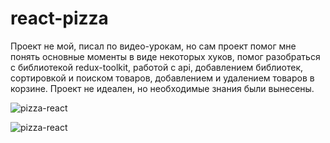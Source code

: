 # react-pizza

Проект не мой, писал по видео-урокам, но сам проект помог мне понять основные моменты в виде некоторых хуков, помог разобраться с библиотекой redux-toolkit, работой с api, добавлением библиотек, сортировкой и поиском товаров, добавлением и удалением товаров в корзине. Проект не идеален, но необходимые знания были вынесены. 

![pizza-react](https://github.com/fullnamemillie/react-pizza/blob/main/react-pizza.png)

![pizza-react](https://github.com/fullnamemillie/react-pizza/blob/main/react-pizza-2.png)
